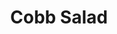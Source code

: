 ---
layout: recipe
title: Cobb Salad
description: A classic salad featuring tender chicken breast, tangy tomatoes, perfectly hard-boiled eggs, crispy bacon, crumbled blue cheese, and ripe avocado.
prep_time: 20 minutes
cook_time: 30 minutes
servings: 4
category: Dinner
protein: chicken

ingredients: |
  **For the dressing:**
  - 1 small shallot, thinly sliced into rings
  - 3 tablespoons red-wine vinegar
  - Kosher salt and ground pepper
  - 1 tablespoon whole grain or Dijon mustard
  - 3 tablespoons olive oil, plus more as needed
  
  **For the salad:**
  - 4 large eggs
  - 10 ounces thick-cut bacon (about 8 strips)
  - 12 ounces boneless, skinless chicken breast
  - 1 head romaine lettuce, torn into bite-sized pieces
  - 6 ounces small to medium tomatoes, sliced or quartered
  - 1 avocado, thinly sliced
  - 4 ounces blue cheese, crumbled
  - 3 tablespoons finely chopped chives

instructions: |
  1. **Make the dressing:** Cover shallot rings with vinegar and season with salt and pepper. Let sit for 5 minutes to lightly pickle. Add mustard and olive oil and whisk to blend. Season to taste.
  
  2. **Prepare the eggs:** Bring a small pot of water to a boil. Gently lower in eggs and boil for 8 minutes. Chill quickly under cold water, then peel and set aside.
  
  3. **Cook the bacon:** Cook bacon in a large skillet over medium heat until crispy, 8-10 minutes. Transfer to paper towels to cool, then coarsely chop.
  
  4. **Cook the chicken:** Drain all but 2 tablespoons bacon grease from the skillet. Season chicken with salt and pepper and cook in the same skillet until well browned and cooked through, 12-15 minutes. Transfer to a plate to cool.
  
  5. **Assemble the salad:** Slice the eggs and shred or slice the cooled chicken. Arrange lettuce in a large serving bowl and toss with half the dressing. Place chicken in the center, with tomatoes on one side and eggs on the other. Arrange avocado next to eggs and blue cheese next to tomatoes. Sprinkle bacon in the center. Drizzle with remaining dressing and sprinkle with chives.

notes: |
  - For a more rustic presentation, chop all ingredients into bite-sized pieces and toss together.
  - The recipe halves nicely if you're cooking for two.
  - You can prep most components ahead of time and assemble just before serving.
---
